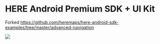 # HERE Android Premium SDK + UI Kit
Forked https://github.com/heremaps/here-android-sdk-examples/tree/master/advanced-navigation

![](https://i.imgur.com/EZAhJfn.png)
